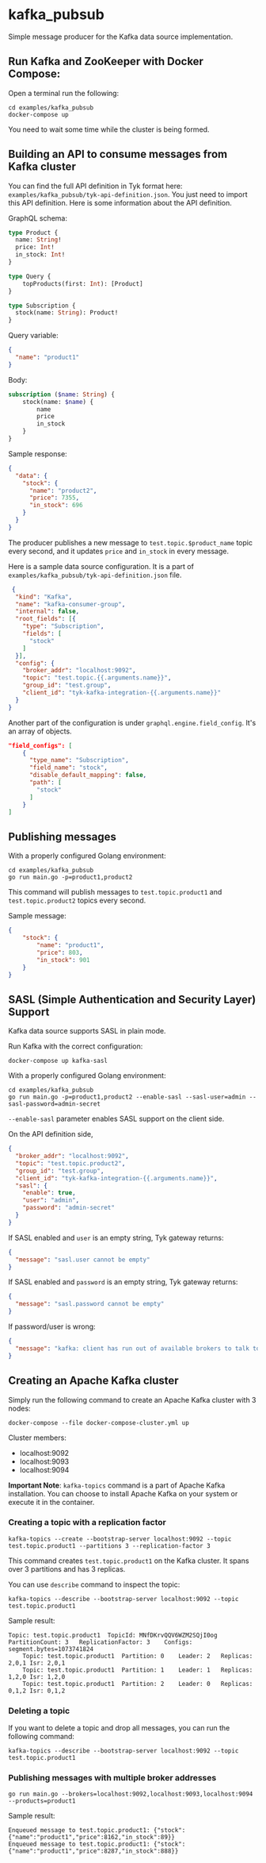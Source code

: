# kafka_pubsub

Simple message producer for the Kafka data source implementation. 

## Run Kafka and ZooKeeper with Docker Compose:

Open a terminal run the following:

```
cd examples/kafka_pubsub
docker-compose up
```

You need to wait some time while the cluster is being formed. 

## Building an API to consume messages from Kafka cluster

You can find the full API definition in Tyk format here: `examples/kafka_pubsub/tyk-api-definition.json`. You just need to import this API definition. Here is 
some information about the API definition. 

GraphQL schema:

```graphql
type Product {
  name: String!
  price: Int!
  in_stock: Int!
}

type Query {
    topProducts(first: Int): [Product]
}

type Subscription {
  stock(name: String): Product!
}
```

Query variable:

```json
{
  "name": "product1"
}
```

Body:
```graphql
subscription ($name: String) {
    stock(name: $name) {
        name
        price
        in_stock
    }
}
```

Sample response:
```json
{
  "data": {
    "stock": {
      "name": "product2",
      "price": 7355,
      "in_stock": 696
    }
  }
}
```

The producer publishes a new message to `test.topic.$product_name` topic every second, and it updates `price` and `in_stock` in every message.

Here is a sample data source configuration. It is a part of `examples/kafka_pubsub/tyk-api-definition.json` file.

```json
 {
  "kind": "Kafka",
  "name": "kafka-consumer-group",
  "internal": false,
  "root_fields": [{
    "type": "Subscription",
    "fields": [
      "stock"
    ]
  }],
  "config": {
    "broker_addr": "localhost:9092",
    "topic": "test.topic.{{.arguments.name}}",
    "group_id": "test.group",
    "client_id": "tyk-kafka-integration-{{.arguments.name}}"
  }
}
```

Another part of the configuration is under `graphql.engine.field_config`. It's an array of objects. 

```json
"field_configs": [
    {
      "type_name": "Subscription",
      "field_name": "stock",
      "disable_default_mapping": false,
      "path": [
        "stock"
      ]
    }
]
```

## Publishing messages

With a properly configured Golang environment:

```
cd examples/kafka_pubsub
go run main.go -p=product1,product2
```

This command will publish messages to `test.topic.product1` and `test.topic.product2` topics every second.

Sample message:
```json
{
	"stock": {
		"name": "product1",
		"price": 803,
		"in_stock": 901
	}
}
```

## SASL (Simple Authentication and Security Layer) Support

Kafka data source supports SASL in plain mode.

Run Kafka with the correct configuration:

```
docker-compose up kafka-sasl
```

With a properly configured Golang environment:

```
cd examples/kafka_pubsub
go run main.go -p=product1,product2 --enable-sasl --sasl-user=admin --sasl-password=admin-secret
```

`--enable-sasl` parameter enables SASL support on the client side. 

On the API definition side,

```json
{
  "broker_addr": "localhost:9092",
  "topic": "test.topic.product2",
  "group_id": "test.group",
  "client_id": "tyk-kafka-integration-{{.arguments.name}}",
  "sasl": {
    "enable": true,
    "user": "admin",
    "password": "admin-secret"
  }
}
```
If SASL enabled and `user` is an empty string, Tyk gateway returns: 

```json
{
  "message": "sasl.user cannot be empty"
}
```

If SASL enabled and `password` is an empty string, Tyk gateway returns:

```json
{
  "message": "sasl.password cannot be empty"
}
```

If password/user is wrong:

```json
{
  "message": "kafka: client has run out of available brokers to talk to (Is your cluster reachable?)"
}
```

## Creating an Apache Kafka cluster

Simply run the following command to create an Apache Kafka cluster with 3 nodes:

```
docker-compose --file docker-compose-cluster.yml up
```

Cluster members:

* localhost:9092
* localhost:9093
* localhost:9094

**Important Note**: `kafka-topics` command is a part of Apache Kafka installation. You can choose to install Apache Kafka on your system or
execute it in the container.

### Creating a topic with a replication factor

```
kafka-topics --create --bootstrap-server localhost:9092 --topic test.topic.product1 --partitions 3 --replication-factor 3
```

This command creates `test.topic.product1` on the Kafka cluster. It spans over 3 partitions and has 3 replicas.

You can use `describe` command to inspect the topic:

```
kafka-topics --describe --bootstrap-server localhost:9092 --topic test.topic.product1
```

Sample result:

```
Topic: test.topic.product1	TopicId: MNfDKrvQQV6WZM2SQjI0og	PartitionCount: 3	ReplicationFactor: 3	Configs: segment.bytes=1073741824
	Topic: test.topic.product1	Partition: 0	Leader: 2	Replicas: 2,0,1	Isr: 2,0,1
	Topic: test.topic.product1	Partition: 1	Leader: 1	Replicas: 1,2,0	Isr: 1,2,0
	Topic: test.topic.product1	Partition: 2	Leader: 0	Replicas: 0,1,2	Isr: 0,1,2
```

### Deleting a topic

If you want to delete a topic and drop all messages, you can run the following command:

```
kafka-topics --describe --bootstrap-server localhost:9092 --topic test.topic.product1
```

### Publishing messages with multiple broker addresses

```
go run main.go --brokers=localhost:9092,localhost:9093,localhost:9094 --products=product1
```

Sample result:

```
Enqueued message to test.topic.product1: {"stock":{"name":"product1","price":8162,"in_stock":89}}
Enqueued message to test.topic.product1: {"stock":{"name":"product1","price":8287,"in_stock":888}}
```